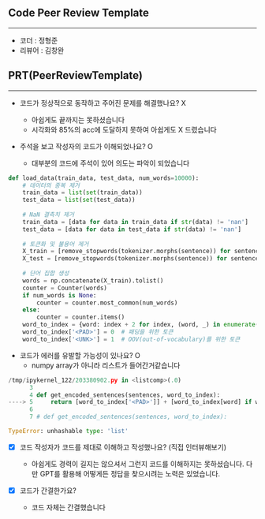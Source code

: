 ## Code Peer Review Template
---
* 코더 : 정형준
* 리뷰어 : 김창완


## PRT(PeerReviewTemplate)
---
- 코드가 정상적으로 동작하고 주어진 문제를 해결했나요? X
	- 아쉽게도 끝까지는 못하셨습니다
	- 시각화와 85%의 acc에 도달하지 못하여 아쉽게도 X 드렸습니다

-  주석을 보고 작성자의 코드가 이해되었나요? O  
	- 대부분의 코드에 주석이 있어 의도는 파악이 되었습니다
```python
def load_data(train_data, test_data, num_words=10000):
    # 데이터의 중복 제거
    train_data = list(set(train_data))
    test_data = list(set(test_data))
    
    # NaN 결측치 제거
    train_data = [data for data in train_data if str(data) != 'nan']
    test_data = [data for data in test_data if str(data) != 'nan']
    
    # 토큰화 및 불용어 제거
    X_train = [remove_stopwords(tokenizer.morphs(sentence)) for sentence in train_data]
    X_test = [remove_stopwords(tokenizer.morphs(sentence)) for sentence in test_data]
    
    # 단어 집합 생성
    words = np.concatenate(X_train).tolist()
    counter = Counter(words)
    if num_words is None:
        counter = counter.most_common(num_words)
    else:
        counter = counter.items()
    word_to_index = {word: index + 2 for index, (word, _) in enumerate(counter)}
    word_to_index['<PAD>'] = 0  # 패딩을 위한 토큰
    word_to_index['<UNK>'] = 1  # OOV(out-of-vocabulary)를 위한 토큰
```

-  코드가 에러를 유발할 가능성이 있나요? O
	- numpy array가 아니라 리스트가 들어간거같습니다
```python
/tmp/ipykernel_122/203380902.py in <listcomp>(.0)
      3 
      4 def get_encoded_sentences(sentences, word_to_index):
----> 5     return [word_to_index['<PAD>']] + [word_to_index[word] if word in word_to_index else word_to_index['<UNK>'] for word in sentences]
      6 
      7 # def get_encoded_sentences(sentences, word_to_index):

TypeError: unhashable type: 'list'
```
	
- [x] 코드 작성자가 코드를 제대로 이해하고 작성했나요? (직접 인터뷰해보기)  
	- 아쉽게도 경력이 길지는 않으셔서 그런지 코드를 이해하지는 못하셨습니다. 다만 GPT를 활용해 어떻게든 정답을 찾으시려는 노력은 있었습니다.

- [x] 코드가 간결한가요?  
	- 코드 자체는 간결했습니다